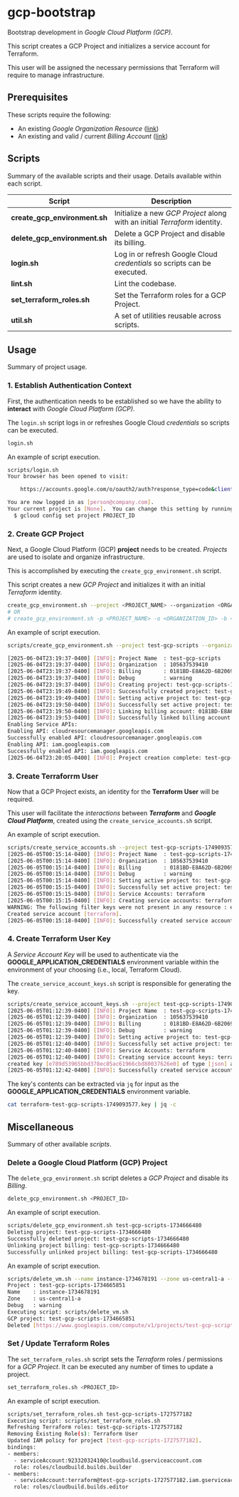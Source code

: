 # gcp-bootstrap

Bootstrap development in *Google Cloud Platform (GCP)*.

This script creates a GCP Project and initializes a service account for Terraform.

This user will be assigned the necessary permissions that Terraform will require to manage infrastructure.

## Prerequisites

These scripts require the following:

- An existing *Google Organization Resource* ([link](https://cloud.google.com/resource-manager/docs/creating-managing-organization))
- An existing and valid / current *Billing Account*  ([link](https://cloud.google.com/billing/docs/how-to/create-billing-account))

## Scripts

Summary of the available scripts and their usage. Details available within each script.

| Script      | Description |
| ----------- | ----------- |
| **create_gcp_environment.sh** | Initialize a new *GCP Project* along with an initial *Terraform* identity. |
| **delete_gcp_environment.sh** | Delete a GCP Project and disable its billing. |
| **login.sh** | Log in or refresh Google Cloud *credentials* so scripts can be executed. |
| **lint.sh** | Lint the codebase. |
| **set_terraform_roles.sh** | Set the Terraform roles for a GCP Project. |
| **util.sh** | A set of utilities reusable across scripts. |

## Usage

Summary of project usage.


### 1. Establish Authentication Context

First, the authentication needs to be established so we have the ability to **interact** with *Google Cloud Platform (GCP)*.

The `login.sh` script logs in or refreshes Google Cloud *credentials* so scripts can be executed.

```sh
login.sh
```

An example of script execution.

```sh
scripts/login.sh 
Your browser has been opened to visit:

    https://accounts.google.com/o/oauth2/auth?response_type=code&client_id=32555940559.apps.googleusercontent.com ...

You are now logged in as [person@company.com].
Your current project is [None].  You can change this setting by running:
  $ gcloud config set project PROJECT_ID
```

### 2. Create GCP Project

Next, a Google Cloud Platform (GCP) **project** needs to be created. *Projects* are used to isolate and organize infrastructure.

This is accomplished by executing the `create_gcp_environment.sh` script.

This script creates a new *GCP Project* and initializes it with an initial *Terraform* identity. 

```sh
create_gcp_environment.sh --project <PROJECT_NAME> --organization <ORGANIZATION_ID> --billing <BILLING_ACCOUNT_ID>
# OR
# create_gcp_environment.sh -p <PROJECT_NAME> -o <ORGANIZATION_ID> -b <BILLING_ACCOUNT_ID>
```

An example of script execution.

```sh
scripts/create_gcp_environment.sh --project test-gcp-scripts --organization $ORGANIZATION_ID --billing $BILLING_ACCOUNT

[2025-06-04T23:19:37-0400] [INFO]: Project Name  : test-gcp-scripts
[2025-06-04T23:19:37-0400] [INFO]: Organization  : 105637539410
[2025-06-04T23:19:37-0400] [INFO]: Billing       : 0181BD-E8A62D-6B2069
[2025-06-04T23:19:37-0400] [INFO]: Debug         : warning
[2025-06-04T23:19:37-0400] [INFO]: Creating project: test-gcp-scripts-1749093577
[2025-06-04T23:19:49-0400] [INFO]: Successfully created project: test-gcp-scripts-1749093577
[2025-06-04T23:19:49-0400] [INFO]: Setting active project to: test-gcp-scripts-1749093577
[2025-06-04T23:19:50-0400] [INFO]: Successfully set active project: test-gcp-scripts-1749093577
[2025-06-04T23:19:50-0400] [INFO]: Linking billing account: 0181BD-E8A62D-6B2069
[2025-06-04T23:19:53-0400] [INFO]: Successfully linked billing account: 0181BD-E8A62D-6B2069
Enabling Service APIs: 
Enabling API: cloudresourcemanager.googleapis.com
Successfully enabled API: cloudresourcemanager.googleapis.com
Enabling API: iam.googleapis.com
Successfully enabled API: iam.googleapis.com
[2025-06-04T23:20:05-0400] [INFO]: Project creation complete: test-gcp-scripts
```

### 3. Create Terraforrm User

Now that a GCP Project exists, an identity for the **Terraform User** will be required.

This user will facilitate the *interactions* between ***Terraform*** and ***Google Cloud Platform***, created using the `create_service_accounts.sh` script.

An example of script execution.

```sh
scripts/create_service_accounts.sh --project test-gcp-scripts-1749093577 --organization $ORGANIZATION_ID --billing $BILLING_ACCOUNT
[2025-06-05T00:15:14-0400] [INFO]: Project Name  : test-gcp-scripts-1749093577
[2025-06-05T00:15:14-0400] [INFO]: Organization  : 105637539410
[2025-06-05T00:15:14-0400] [INFO]: Billing       : 0181BD-E8A62D-6B2069
[2025-06-05T00:15:14-0400] [INFO]: Debug         : warning
[2025-06-05T00:15:14-0400] [INFO]: Setting active project to: test-gcp-scripts-1749093577
[2025-06-05T00:15:15-0400] [INFO]: Successfully set active project: test-gcp-scripts-1749093577
[2025-06-05T00:15:15-0400] [INFO]: Service Accounts: terraform
[2025-06-05T00:15:15-0400] [INFO]: Creating service accounts: terraform-test-gcp-scripts-1749093577.key
WARNING: The following filter keys were not present in any resource : email
Created service account [terraform].
[2025-06-05T00:15:18-0400] [INFO]: Successfully created service account: terraform
```

### 4. Create Terraform User Key

A *Service Account Key* will be used to authenticate via the **GOOGLE_APPLICATION_CREDENTIALS** environment variable within the environment of your choosing (i.e., local, Terraform Cloud).

The `create_service_account_keys.sh` script is responsible for generating the key.
 
```sh
scripts/create_service_account_keys.sh --project test-gcp-scripts-1749093577 --organization $ORGANIZATION_ID --billing $BILLING_ACCOUNT
[2025-06-05T01:12:39-0400] [INFO]: Project Name  : test-gcp-scripts-1749093577
[2025-06-05T01:12:39-0400] [INFO]: Organization  : 105637539410
[2025-06-05T01:12:39-0400] [INFO]: Billing       : 0181BD-E8A62D-6B2069
[2025-06-05T01:12:39-0400] [INFO]: Debug         : warning
[2025-06-05T01:12:39-0400] [INFO]: Setting active project to: test-gcp-scripts-1749093577
[2025-06-05T01:12:40-0400] [INFO]: Successfully set active project: test-gcp-scripts-1749093577
[2025-06-05T01:12:40-0400] [INFO]: Service Accounts: terraform
[2025-06-05T01:12:40-0400] [INFO]: Creating service account keys: terraform-test-gcp-scripts-1749093577.key
created key [e789d53965bbd378ec85ac61966cbd80037626e0] of type [json] as [terraform-test-gcp-scripts-1749093577.key] for [terraform@test-gcp-scripts-1749093577.iam.gserviceaccount.com]
[2025-06-05T01:12:42-0400] [INFO]: Successfully created service account key: terraform
```

The key's contents can be extracted via `jq` for input as the **GOOGLE_APPLICATION_CREDENTIALS** environment variable.

```sh
cat terraform-test-gcp-scripts-1749093577.key | jq -c
```

## Miscellaneous

Summary of other available *scripts*.

### Delete a Google Cloud Platform (GCP) Project

The `delete_gcp_environment.sh` script deletes a *GCP Project* and disable its *Billing*.

```sh
delete_gcp_environment.sh <PROJECT_ID>
```

An example of script execution.

```sh
scripts/delete_gcp_environment.sh test-gcp-scripts-1734666480
Deleting project: test-gcp-scripts-1734666480
Successfully deleted project: test-gcp-scripts-1734666480
Unlinking project billing: test-gcp-scripts-1734666480
Successfully unlinked project billing: test-gcp-scripts-1734666480
```

An example of script execution.

```sh
scripts/delete_vm.sh --name instance-1734678191 --zone us-central1-a --project test-gcp-scripts-1734665851
Project : test-gcp-scripts-1734665851
Name    : instance-1734678191
Zone    : us-central1-a
Debug   : warning
Executing script: scripts/delete_vm.sh
GCP project: test-gcp-scripts-1734665851
Deleted [https://www.googleapis.com/compute/v1/projects/test-gcp-scripts-1734665851/zones/us-central1-a/instances/instance-1734678191].
```

### Set / Update Terraform Roles

The `set_terraform_roles.sh` script sets the *Terraform* roles / permissions for a *GCP Project*. It can be executed any number of times to update a project.

```sh
set_terraform_roles.sh <PROJECT_ID>
```

An example of script execution.

```sh
scripts/set_terraform_roles.sh test-gcp-scripts-1727577182
Executing script: scripts/set_terraform_roles.sh
Refreshing Terraform roles: test-gcp-scripts-1727577182
Removing Existing Role(s): Terraform User
Updated IAM policy for project [test-gcp-scripts-1727577182].
bindings:
- members:
  - serviceAccount:92332032410@cloudbuild.gserviceaccount.com
  role: roles/cloudbuild.builds.builder
- members:
  - serviceAccount:terraform@test-gcp-scripts-1727577182.iam.gserviceaccount.com
  role: roles/cloudbuild.builds.editor
```